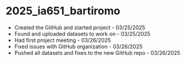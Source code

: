 # 2025_ia651_bartiromo
* Created the GitHub and started project - 03/25/2025
* Found and uploaded datasets to work on - 03/25/2025
* Had first project meeting - 03/26/2025
* Fixed issues with GitHub organization - 03/26/2025
* Pushed all datasets and fixes to the new GitHub repo - 03/26/2025